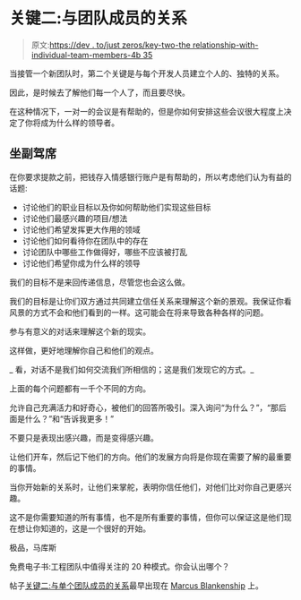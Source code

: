 # 关键二:与团队成员的关系

> 原文:[https://dev . to/just zeros/key-two-the relationship-with-individual-team-members-4b 35](https://dev.to/justzeros/key-two-the-relationship-with-individual-team-members-4b35)

当接管一个新团队时，第二个关键是与每个开发人员建立个人的、独特的关系。

因此，是时候去了解他们每一个人了，而且要尽快。

在这种情况下，一对一的会议是有帮助的，但是你如何安排这些会议很大程度上决定了你将成为什么样的领导者。

## [](#take-the-passenger-seat)坐副驾席

在你要求提款之前，把钱存入情感银行账户是有帮助的，所以考虑他们认为有益的话题:

*   讨论他们的职业目标以及你如何帮助他们实现这些目标
*   讨论他们最感兴趣的项目/想法
*   讨论他们希望发挥更大作用的领域
*   讨论他们如何看待你在团队中的存在
*   讨论团队中哪些工作做得好，哪些不应该被打乱
*   讨论他们希望你成为什么样的领导

我们的目标不是来回传递信息，尽管您也会这么做。

我们的目标是让你们双方通过共同建立信任关系来理解这个新的景观。我保证你看风景的方式不会和他们看到的一样。这可能会在将来导致各种各样的问题。

参与有意义的对话来理解这个新的现实。

这样做，更好地理解你自己和他们的观点。

_ 看，对话不是我们如何交流我们所相信的；这是我们发现它的方式。_

上面的每个问题都有一千个不同的方向。

允许自己充满活力和好奇心，被他们的回答所吸引。深入询问“为什么？”，“那后面是什么？”和“告诉我更多！”

不要只是表现出感兴趣，而是变得感兴趣。

让他们开车，然后记下他们的方向。他们的发展方向将是你现在需要了解的最重要的事情。

当你开始新的关系时，让他们来掌舵，表明你信任他们，对他们比对你自己更感兴趣。

这不是你需要知道的所有事情，也不是所有重要的事情，但你可以保证这是他们现在想让你知道的，这是一个很好的开始。

极品，马库斯

免费电子书:工程团队中值得关注的 20 种模式。你会认出哪个？

帖子[关键二:与单个团队成员的关系](https://marcusblankenship.com/key-two-the-relationship-with-individual-team-members/)最早出现在 [Marcus Blankenship](https://marcusblankenship.com) 上。